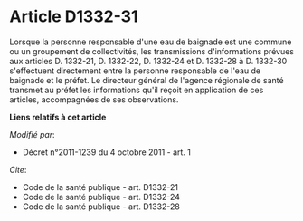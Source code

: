 # Article D1332-31

Lorsque la personne responsable d'une eau de baignade est une commune ou un groupement de collectivités, les transmissions
d'informations prévues aux articles D. 1332-21, D. 1332-22, D. 1332-24 et D. 1332-28 à D. 1332-30 s'effectuent directement
entre la personne responsable de l'eau de baignade et le préfet. Le directeur général de l'agence régionale de santé transmet
au préfet les informations qu'il reçoit en application de ces articles, accompagnées de ses observations.

**Liens relatifs à cet article**

_Modifié par_:

  - Décret n°2011-1239 du 4 octobre 2011 - art. 1

_Cite_:

  - Code de la santé publique - art. D1332-21
  - Code de la santé publique - art. D1332-24
  - Code de la santé publique - art. D1332-28
